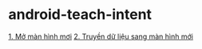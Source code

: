 # android-teach-intent

[1. Mở màn hình mơi](https://youtu.be/3Nshp64RmFw)
[2. Truyền dữ liệu sang màn hình mới](https://youtu.be/ZZjJmSumEaM)
